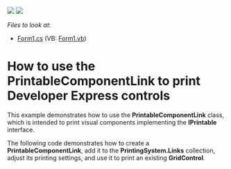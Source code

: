 <!-- default badges list -->
[![](https://img.shields.io/badge/Open_in_DevExpress_Support_Center-FF7200?style=flat-square&logo=DevExpress&logoColor=white)](https://supportcenter.devexpress.com/ticket/details/E1128)
[![](https://img.shields.io/badge/📖_How_to_use_DevExpress_Examples-e9f6fc?style=flat-square)](https://docs.devexpress.com/GeneralInformation/403183)
<!-- default badges end -->
<!-- default file list -->
*Files to look at*:

* [Form1.cs](./CS/Form1.cs) (VB: [Form1.vb](./VB/Form1.vb))
<!-- default file list end -->
# How to use the PrintableComponentLink to print Developer Express controls


<p>This example demonstrates how to use the <strong>PrintableComponentLink</strong> class, which is intended to print visual components implementing the <strong>IPrintable</strong> interface.</p><p>The following code demonstrates how to create a <strong>PrintableComponentLink</strong>, add it to the <strong>PrintingSystem.Links</strong> collection, adjust its printing settings, and use it to print an existing <strong>GridControl</strong>.</p>

<br/>


